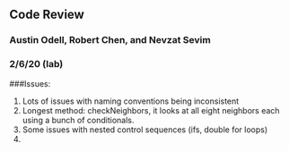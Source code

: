 ## Code Review
### Austin Odell, Robert Chen, and Nevzat Sevim
### 2/6/20 (lab)

###Issues: 
1. Lots of issues with naming conventions being inconsistent
2. Longest method: checkNeighbors, it looks at all eight neighbors each using a bunch of conditionals.
3. Some issues with nested control sequences (ifs, double for loops)
4. 